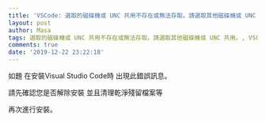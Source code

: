 ```yaml
---
title: 'VSCode: 選取的磁碟機或 UNC 共用不存在或無法存取。請選取其他磁碟機或 UNC 共用。'
layout: post
author: Masa
tags: 選取的磁碟機或 UNC 共用不存在或無法存取。請選取其他磁碟機或 UNC 共用。, VSCode 錯誤訊息
comments: true
date: '2019-12-22 23:22:18'
---
```


如題
在安裝Visual Studio Code時
出現此錯誤訊息。

請先確認您是否解除安裝 並且清理乾淨殘留檔案等

再次進行安裝。

<script async src="https://pagead2.googlesyndication.com/pagead/js/adsbygoogle.js"></script>
<ins class="adsbygoogle"
     style="display:block; text-align:center;"
     data-ad-layout="in-article"
     data-ad-format="fluid"
     data-ad-client="ca-pub-3227125203405430"
     data-ad-slot="9884699858"></ins>
<script>
     (adsbygoogle = window.adsbygoogle || []).push({});
</script>
